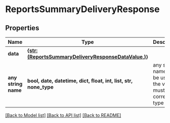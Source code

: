 # ReportsSummaryDeliveryResponse


## Properties
Name | Type | Description | Notes
------------ | ------------- | ------------- | -------------
**data** | [**{str: (ReportsSummaryDeliveryResponseDataValue,)}**](ReportsSummaryDeliveryResponseDataValue.md) |  | 
**any string name** | **bool, date, datetime, dict, float, int, list, str, none_type** | any string name can be used but the value must be the correct type | [optional]

[[Back to Model list]](../../README.md#models) [[Back to API list]](../../README.md#available-methods) [[Back to README]](../../README.md)


